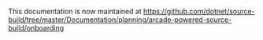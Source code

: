 This documentation is now maintained at https://github.com/dotnet/source-build/tree/master/Documentation/planning/arcade-powered-source-build/onboarding
